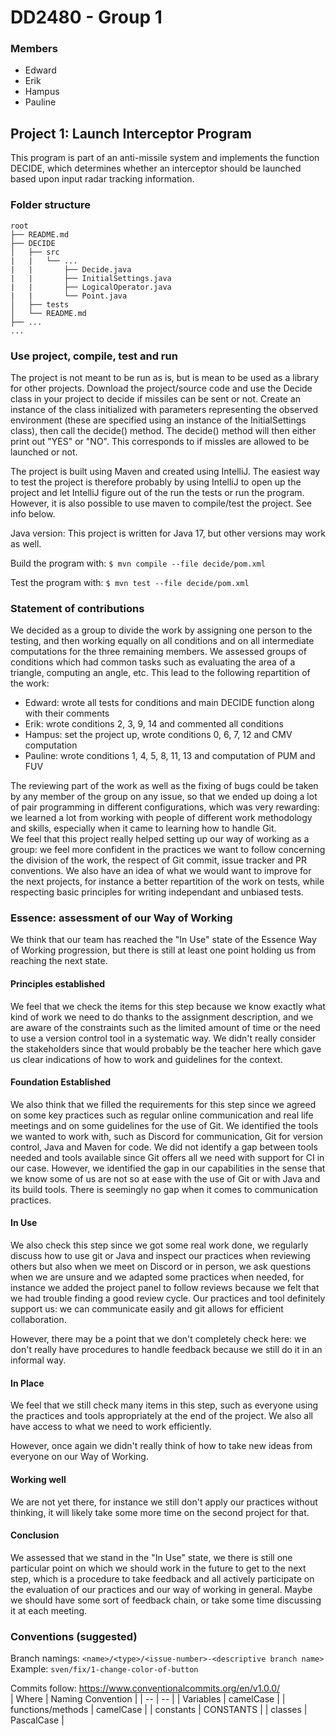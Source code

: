 # DD2480 - Group 1

### Members
* Edward
* Erik
* Hampus
* Pauline

## Project 1: Launch Interceptor Program

This program is part of an anti-missile system and implements the function DECIDE, which determines whether an interceptor should be
launched based upon input radar tracking information.

### Folder structure
```
root  
├── README.md  
├── DECIDE  
│   ├── src  
|   |   └── ...
|   |       ├── Decide.java
|   |       ├── InitialSettings.java
|   |       ├── LogicalOperator.java
|   |       └── Point.java
│   ├── tests  
│   └── README.md  
├── ...
...

```

### Use project, compile, test and run

The project is not meant to be run as is, but is mean to be used as a library for other projects. Download the project/source code and use the Decide class in your project to decide if missiles can be sent or not. Create an instance of the class initialized with parameters representing the observed environment (these are specified using an instance of the InitialSettings class), then call the decide() method. The decide() method will then either print out "YES" or "NO". This corresponds to if missles are allowed to be launched or not.  

The project is built using Maven and created using IntelliJ. The easiest way to test the project is therefore probably by using IntelliJ to open up the project and let IntelliJ figure out of the run the tests or run the program. However, it is also possible to use maven to compile/test the project. See info below.  

Java version:  This project is written for Java 17, but other versions may work as well.

Build the program with:
`$ mvn compile --file decide/pom.xml`

Test the program with:
`$ mvn test --file decide/pom.xml`


### Statement of contributions

We decided as a group to divide the work by assigning one person to the testing,
and then working equally on all conditions and on all intermediate computations for the three remaining members.
We assessed groups of conditions which had common tasks such as evaluating the area of a triangle, computing an angle, etc. 
This lead to the following repartition of the work:

* Edward: wrote all tests for conditions and main DECIDE function along with their comments
* Erik: wrote conditions 2, 3, 9, 14 and commented all conditions
* Hampus: set the project up, wrote conditions 0, 6, 7, 12 and CMV computation
* Pauline: wrote conditions 1, 4, 5, 8, 11, 13 and computation of PUM and FUV

The reviewing part of the work as well as the fixing of bugs could be taken by any member of the group on any issue, so that we ended up doing a lot of pair programming in different configurations, which was very rewarding: we learned a lot from working with people of different work methodology and skills, especially when it came to learning how to handle Git.  
We feel that this project really helped setting up our way of working as a group: we feel more confident in the practices we want to follow concerning the division of the work, the respect of Git commit, issue tracker and PR conventions. We also have an idea of what we would want to improve for the next projects, for instance a better repartition of the work on tests, while respecting basic principles for writing independant and unbiased tests. 

### Essence: assessment of our Way of Working

We think that our team has reached the "In Use" state of the Essence Way of Working progression, but there is still at least one point holding us from reaching the next state.

#### Principles established

We feel that we check the items for this step because we know exactly what kind of work we need to do thanks to the assignment description, 
and we are aware of the constraints such as the limited amount of time or the need to use a version control tool in a systematic way. We didn't really consider the stakeholders since that would probably be the teacher here which gave us clear indications of how to work and guidelines for the context.

#### Foundation Established

We also think that we filled the requirements for this step since we agreed on some key practices such as regular online communication and real life meetings and on some guidelines for the use of Git. We identified the tools we wanted to work with, such as Discord for communication, Git for version control, Java and Maven for code. We did not identify a gap between tools needed and tools available since Git offers all we need with support for CI in our case. 
However, we identified the gap in our capabilities in the sense that we know some of us are not so at ease with the use of Git or with Java and its build tools. There is seemingly no gap when it comes to communication practices.

#### In Use

We also check this step since we got some real work done, we regularly discuss how to use git or Java and inspect our practices when reviewing others but also when we meet on Discord or in person, we ask questions when we are unsure and we adapted some practices when needed, for instance we added the project panel to follow reviews because we felt that we had trouble finding a good review cycle. Our practices and tool definitely support us: we can communicate easily and git allows for efficient collaboration.

However, there may be a point that we don't completely check here: we don't really have procedures to handle feedback because we still do it in an informal way.

#### In Place

We feel that we still check many items in this step, such as everyone using the practices and tools appropriately at the end of the project. We also all have access to what we need to work efficiently.

However, once again we didn't really think of how to take new ideas from everyone on our Way of Working. 

#### Working well

We are not yet there, for instance we still don't apply our practices without thinking, it will likely take some more time on the second project for that.

#### Conclusion

We assessed that we stand in the "In Use" state, we there is still one particular point on which we should work in the future to get to the next step, which is a procedure to take feedback and all actively participate on the evaluation of our practices and our way of working in general. Maybe we should have some sort of feedback chain, or take some time discussing it at each meeting. 


### Conventions (suggested)
Branch namings: `<name>/<type>/<issue-number>-<descriptive branch name>`  
Example: `sven/fix/1-change-color-of-button`


Commits follow: https://www.conventionalcommits.org/en/v1.0.0/  
| Where | Naming Convention |
| -- | -- |
| Variables | camelCase |
| functions/methods | camelCase |
| constants | CONSTANTS |
| classes | PascalCase |




